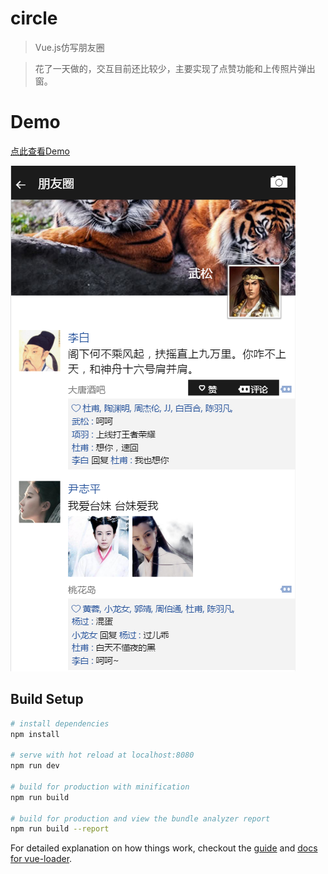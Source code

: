 # circle

> Vue.js仿写朋友圈

> 花了一天做的，交互目前还比较少，主要实现了点赞功能和上传照片弹出窗。

# Demo

[点此查看Demo](https://winterren.github.io/vue-friendcircle)

![screenshot](preview/screenshot.png)


## Build Setup

``` bash
# install dependencies
npm install

# serve with hot reload at localhost:8080
npm run dev

# build for production with minification
npm run build

# build for production and view the bundle analyzer report
npm run build --report
```

For detailed explanation on how things work, checkout the [guide](http://vuejs-templates.github.io/webpack/) and [docs for vue-loader](http://vuejs.github.io/vue-loader).
